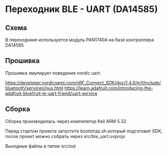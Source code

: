 # Переходник BLE - UART (DA14585)

## Схема

В переходнике используется модуль PAN1740A на базе контроллера DA14585

## Прошивка

Прошивка эмулирует поведение nordic uart:

<https://developer.nordicsemi.com/nRF_Connect_SDK/doc/1.4.0/nrf/include/bluetooth/services/nus.html>
<https://learn.adafruit.com/introducing-the-adafruit-bluefruit-le-uart-friend/uart-service>

## Сборка 

Сборка производилась через компилятор Keil ARM 5.32

Перед стартом проекта запустите bootstrap.sh который подготовит SDK, после проект можно собрать через src/ble_uart.uvprojx

Выходные файлы в папке src/out